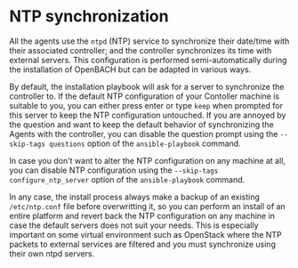 #  NTP synchronization

All the agents use the `ntpd` (NTP) service to synchronize their date/time with their associated
controller; and the controller synchronizes its time with external servers. This configuration
is performed semi-automatically during the installation of OpenBACH but can be adapted in various ways.

By default, the installation playbook will ask for a server to synchronize the controller to. If
the default NTP configuration of your Contoller machine is suitable to you, you can either press
enter or type `keep` when prompted for this server to keep the NTP configuration untouched. If
you are annoyed by the question and want to keep the default behavior of synchronizing the Agents
with the controller, you can disable the question prompt using the `--skip-tags questions` option
of the `ansible-playbook` command.

In case you don't want to alter the NTP configuration on any machine at all, you can disable NTP
configuration using the `--skip-tags configure_ntp_server` option of the `ansible-playbook` command.

In any case, the install process always make a backup of an existing `/etc/ntp.conf` file before
overwritting it, so you can perform an install of an entire platform and revert back the NTP
configuration on any machine in case the default servers does not suit your needs. This is
especially important on some virtual environment such as OpenStack where the NTP packets to
external services are filtered and you must synchronize using their own ntpd servers.

